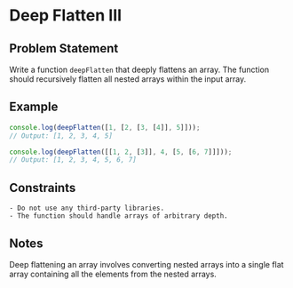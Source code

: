 # Deep Flatten III

## Problem Statement
Write a function `deepFlatten` that deeply flattens an array. The function should recursively flatten all nested arrays within the input array.

## Example
```javascript
console.log(deepFlatten([1, [2, [3, [4]], 5]])); 
// Output: [1, 2, 3, 4, 5]

console.log(deepFlatten([[1, 2, [3]], 4, [5, [6, 7]]])); 
// Output: [1, 2, 3, 4, 5, 6, 7]
```

## Constraints
    - Do not use any third-party libraries.
    - The function should handle arrays of arbitrary depth.

## Notes
Deep flattening an array involves converting nested arrays into a single flat array containing all the elements from the nested arrays.

